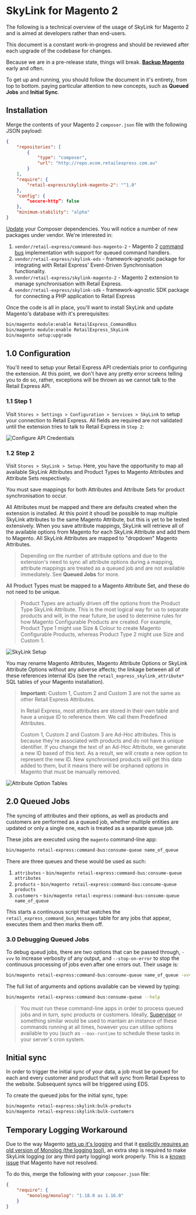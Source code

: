 # SkyLink for Magento 2

The following is a technical overview of the usage of SkyLink for Magento 2 and is aimed at developers rather than end-users.

This document is a constant work-in-progress and should be reviewed after each upgrade of the codebase for changes.

Because we are in a pre-release state, things will break. **[Backup Magento](http://devdocs.magento.com/guides/v2.0/install-gde/install/cli/install-cli-backup.html)** early and often.

To get up and running, you should follow the document in it's entirety, from top to bottom. paying particular attention to new concepts, such as **Queued Jobs** and **Initial Sync**.

## Installation

Merge the contents of your Magento 2 `composer.json` file with the following JSON payload:

```json
{
    "repositories": [
        {
            "type": "composer",
            "url": "http://repo.ecom.retailexpress.com.au"
        }
    ],
    "require": {
        "retail-express/skylink-magento-2": "^1.0"
    },
    "config": {
        “secure-http”: false
    },
    "minimum-stability": "alpha"
}
```

[Update](https://getcomposer.org/doc/03-cli.md#update) your Composer dependencies. You will notice a number of new packages under vendor. We're interested in:

1. `vendor/retail-express/command-bus-magento-2` - Magento 2 [command bus](https://tactician.thephpleague.com) implementation wtih support for queued command handlers.
2. `vendor/retail-express/skylink-eds` - framework-agnostic package for integrating with Retail Express' Event-Driven Synchronisation functionality.
3. `vendor/retail-express/skylink-magento-2` - Magento 2 extension to manage synchronisation with Retail Express.
4. `vendor/retail-express/skylink-sdk` - framework-agnostic SDK package for connecting a PHP application to Retail Express

Once the code is all in place, you'll want to install SkyLink and update Magento's database with it's prerequisites:

```bash
bin/magento module:enable RetailExpress_CommandBus
bin/magento module:enable RetailExpress_SkyLink
bin/magento setup:upgrade
```

## 1.0 Configuration

You'll need to setup your Retail Express API credentials prior to configuring the extension. At this point, we don't have any pretty error screens telling you to do so, rather, exceptions will be thrown as we cannot talk to the Retail Express API.

### 1.1 Step 1

Visit `Stores > Settings > Configuration > Services > SkyLink` to setup your connection to Retail Express. All fields are required are not validated until the extension tries to talk to Retail Express in `Step 2`:

![Configure API Credentials](resources/configure-api-credentials.png)

### 1.2 Step 2

Visit `Stores > SkyLink > Setup`. Here, you have the opportunity to map all available SkyLink Attributes and Product Types to Magento Attributes and Attribute Sets respectively.

You must save mappings for both Attributes and Attribute Sets for product synchronisation to occur.

All Attributes must be mapped and there are defaults created when the extension is installed. At this point it shoudl be possible to map multiple SkyLink attributes to the same Magento Attribute, but this is yet to be tested extensively. When you save attribute mappings, SkyLink will retrieve all of the available options from Magento for each SkyLink Attribute and add them to Magento. All SkyLink Attributes are mapped to "dropdown" Magento Attributes.

> Depending on the number of attribute options and due to the extension's need to sync all attribute options during a mapping, attribute mappings are treated as a queued job and are not available immediately. See **Queued Jobs** for more.

All Product Types must be mapped to a Magento Attribute Set, and these do not need to be unique.

> Product Types are actually driven off the options from the Product Type SkyLink Attribute. This is the most logical way for us to separate products and will, in the near future, be used to determine rules for how Magento Configurable Products are created. For example, Product Type 1 might use Size & Colour to create Magento Configurable Products, whereas Product Type 2 might use Size and Custom 1.

![SkyLink Setup](resources/skylink-setup.png)

You may rename Magento Attributes, Magento Attribute Options or SkyLink Attribute Options without any adverse affects; the linkage between all of these references internal IDs (see the `retail_express_skylink_attribute*` SQL tables of your Magento installation).

> **Important:** Custom 1, Custom 2 and Custom 3 are not the same as other Retail Express Attributes.
>
> In Retail Express, most attributes are stored in their own table and have a unique ID to reference them. We call them Predefined Attributes.
>
> Custom 1, Custom 2 and Custom 3 are Ad-Hoc attributes. This is because they're associated with products and do not have a unique identifier. If you change the text of an Ad-Hoc Attribute, we generate a new ID based of this text. As a result, we will create a new option to represent the new ID. New synchronised products will get this data added to them, but it means there will be orphaned options in Magento that must be manually removed.

![Attribute Option Tables](resources/attribute-option-mapping-tables.png)

## 2.0 Queued Jobs

The syncing of attributes and their options, as well as products and customers are performed as a queued job, whether multiple entities are updated or only a single one, each is treated as a separate queue job.

These jobs are executed using the `magento` command-line app:

```bash
bin/magento retail-express:command-bus:consume-queue name_of_queue
```

There are three queues and these would be used as such:

1. `attributes` - `bin/magento retail-express:command-bus:consume-queue attributes`
2. `products` - `bin/magento retail-express:command-bus:consume-queue products`
3. `customers` - `bin/magento retail-express:command-bus:consume-queue name_of_queue`

This starts a continuous script that watches the `retail_express_command_bus_messages` table for any jobs that appear, executes them and then marks them off.

### 3.0 Debugging Queued Jobs

To debug queud jobs, there are two options that can be passed through, `-vvv` to increase verbosity of any output, and `--stop-on-error` to stop the continuous processing of jobs even after one errors out. Their usage is:

```bash
bin/magento retail-express:command-bus:consume-queue name_of_queue -vvv --stop-on-error
```

The full list of arguments and options available can be viewed by typing:

```bash
bin/magento retail-express:command-bus:consume-queue --help
```

> You must run these command-line apps in order to process queued jobs and in turn, sync products or customers. Ideally, [Supervisor](http://supervisord.org) or something similar would be used to mantain an instance of these commands running at all times, however you can utilise options available to you (such as `--max-runtime` to schedule these tasks in your server's cron system.

## Initial sync

In order to trigger the initial sync of your data, a job must be queued for each and every customer and product that will sync from Retail Express to the website. Subsequent syncs will be triggered using EDS.

To create the queued jobs for the initial sync, type:

```bash
bin/magento retail-express:skylink:bulk-products
bin/magento retail-express:skylink:bulk-customers
```

## Temporary Logging Workaround

Due to the way Magento [sets up it's logging](https://github.com/magento/magento2/issues/2529) and that it [explicitly requires an old version of Monolog (the logging tool)](https://github.com/magento/magento2/blob/2.1/composer.json#L40), an extra step is required to make SkyLink logging (or any third party logging) work properly. This is a [known issue](https://github.com/magento/magento2/issues/2529) that Magento have not resolved.

To do this, merge the following with your `composer.json` file:

```json
{
    "require": {
        "monolog/monolog": "1.18.0 as 1.16.0"
    }
}
